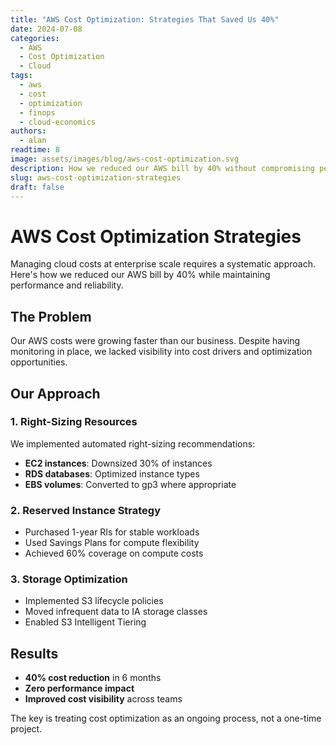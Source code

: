 ```yaml
---
title: "AWS Cost Optimization: Strategies That Saved Us 40%"
date: 2024-07-08
categories:
  - AWS
  - Cost Optimization
  - Cloud
tags:
  - aws
  - cost
  - optimization
  - finops
  - cloud-economics
authors:
  - alan
readtime: 8
image: assets/images/blog/aws-cost-optimization.svg
description: How we reduced our AWS bill by 40% without compromising performance or reliability
slug: aws-cost-optimization-strategies
draft: false
---
```


# AWS Cost Optimization Strategies

Managing cloud costs at enterprise scale requires a systematic approach. Here's how we reduced our AWS bill by 40% while maintaining performance and reliability.

<!-- more -->

## The Problem

Our AWS costs were growing faster than our business. Despite having monitoring in place, we lacked visibility into cost drivers and optimization opportunities.

## Our Approach

### 1. Right-Sizing Resources

We implemented automated right-sizing recommendations:

- **EC2 instances**: Downsized 30% of instances
- **RDS databases**: Optimized instance types
- **EBS volumes**: Converted to gp3 where appropriate

### 2. Reserved Instance Strategy

- Purchased 1-year RIs for stable workloads
- Used Savings Plans for compute flexibility
- Achieved 60% coverage on compute costs

### 3. Storage Optimization

- Implemented S3 lifecycle policies
- Moved infrequent data to IA storage classes
- Enabled S3 Intelligent Tiering

## Results

- **40% cost reduction** in 6 months
- **Zero performance impact**
- **Improved cost visibility** across teams

The key is treating cost optimization as an ongoing process, not a one-time project.